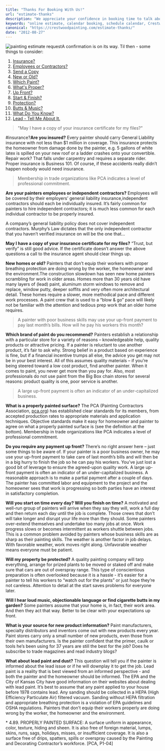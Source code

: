 ```yaml
---
title: "Thanks For Booking With Us!"
url: "estimate-thanks"
description: "We appreciate your confidence in booking time to talk about your painting project. We'll arrive promptly, ready to answer your questions."
keywords: "online estimate, calendar booking, schedule calendar, Crestwood Painting"
canonical: "https://crestwoodpainting.com/estimate-thanks/"
date: "2012-08-27"
---
```


![painting estimate request](/images/Thank-You-2-e1514038961814.jpg)A confirmation is on its way. Til then - some things to consider:

1. [Insurance?](/estimate-thanks/#insurance)
2. [Employees or Contractors?](/estimate-thanks/#employees)
3. [Send a Copy](/estimate-thanks/#prove)
4. [New or Old?](/estimate-thanks/#neworold)
5. [Which Paint?](/estimate-thanks/#whichpaint)
6. [What's Proper?](/estimate-thanks/#proper)
7. [Up Front?](/estimate-thanks/#upfront)
8. [Start & Finish?](/estimate-thanks/#start)
9. [Protection?](/estimate-thanks/#protection)
10. [Butts & Music?](/estimate-thanks/#butts)
11. [What Do You Know?](/estimate-thanks/#know)
12. [Lead - Tell Me About It.](/estimate-thanks/#lead)

> "May I have a copy of your insurance certificate for my files?"

#insurance?**Are you insured?** Every painter should carry General Liability insurance with not less than $1 million in coverage. This insurance protects the homeowner from damage done by the painter, e.g. 5 gallons of white latex is spilled on your new roof or a ladder crashes onto your convertible. Repair work? That falls under carpentry and requires a separate rider. Proper insurance is Business 101. Of course, if these accidents really didn’t happen nobody would need insurance.

> Membership in trade organizations like PCA indicates a level of professional commitment.

**Are your painters employees or independent contractors?** Employees will be covered by their employers’ general liability insurance,independent contractors should each be individually insured. It’s fairly common for painters to hire independent contractors; it is much less common for each individual contractor to be properly insured.

A company’s general liability policy does not cover independent contractors. Murphy’s Law dictates that the only independent contractor that you haven’t verified insurance on will be the one that…

**May I have a copy of your insurance certificate for my files?** “Trust, but verify” is still good advice. If the certificate doesn’t answer the above questions a call to the insurance agent should clear things up.

**New homes or old?** Painters that don’t equip their workers with proper breathing protection are doing wrong by the worker, the homeowner and the environment.The construction slowdown has seen new home painters scrambling for work in older areas. Homes more than 30 years old have many layers of (lead) paint, aluminum storm windows to remove and replace, window putty, deeper soffits and very often more architectural detail. These homes require a slower, more methodical pace and different work processes. A paint crew that is used to a “blow & go” pace will likely not be familiar with the attention and tedious prep work that an older home requires.

> A painter with poor business skills may use your up-front payment to pay last month’s bills. How will he pay his workers this month?

**Which brand of paint do you recommend?** Painters establish a relationship with a particular store for a variety of reasons – knowledgeable help, quality products or attractive pricing. If a painter is reluctant to use another product, it’s fair to ask why. Strong belief in a product based on experience is fine, but if a financial incentive trumps all else, the advice you get may not be in your best interest. All of this assumes quality materials – if you’re being steered toward a low cost product, find another painter. When it comes to paint, you never get more than you pay for. Also, most professionals do not use paint from the Big Box chain stores for several reasons: product quality is one, poor service is another.

> A large up-front payment is often an indicator of an under-capitalized business.

**What is a properly painted surface?** The PCA (Painting Contractors Association, [pca.org](https://pcapainted.org)) has established clear standards for its members, from accepted production rates to appropriate materials and application techniques. Objective standards make it easy for homeowner and painter to agree on what a properly painted surface is (see the definition at the bottom). Membership in trade organizations like PCA indicates a level of professional commitment.

**Do you require any payment up front?** There’s no right answer here – just some things to be aware of. If your painter is a poor business owner, he may use your up-front payment to take care of last month’s bills and will then be in a big hurry to finish the job so he can pay his workers. You’ve just lost a good bit of leverage to ensure the agreed-upon quality work. A large up-front payment is often an indicator of an under-capitalized business. A reasonable approach is to make a partial payment after a couple of days. The painter has committed labor and equipment to the project and the homeowner sees that work is progressing so both parties have an interest in satisfactory completion.

**Will you start on time every day? Will you finish on time?** A motivated and well-run group of painters will arrive when they say they will, work a full day and then return each day until the job is complete. Those crews that don’t will take longer and disrupt your life more than they should. Some painters over-extend themselves and undertake too many jobs at once. Work progress slows or becomes intermittent as workers shuttle between jobs. This is a common problem avoided by painters whose business skills are as sharp as their painting skills. The weather is another factor in job delays. With favorable weather, work moves right along. Unfavorable weather means everyone must be patient.

**Will my property be protected?** A quality painting company will tarp everything, arrange for prized plants to be moved or staked off and make sure that cars are out of overspray range. This type of conscientious preparation is often overlooked because it is a hassle - it’s easier for a painter to tell his workers to “watch out for the plants” or just hope they’re not careless. Attention to detail at the start saves problems for everyone later.

**Will I hear loud music, objectionable language or find cigarette butts in my garden?** Some painters assume that your home is, in fact, their work area. And then they act that way. Better to be clear with your expectations up front.

**What is your source for new product information?** Paint manufacturers, specialty distributors and inventors come out with new products every year. Paint stores carry only a small number of new products, even those from their own manufacturers. Is the painter confident that the primer, caulk or tools he’s been using for 37 years are still the best for the job? Does he subscribe to trade magazines and read industry blogs?

**What about lead paint and dust?** This question will tell you if the painter is informed about the lead issue or if he will downplay it to get the job. Lead paint is a reality that is best viewed from an informed perspective - and both the painter and the homeowner should be informed. The EPA and the City of Kansas City have good information on their websites about dealing with lead paint. It’s best to assume that any paint applied to your house before 1978 contains lead. Any sanding should be collected in a HEPA (High Efficiency Particulate Air) filtered vacuum. Sanding without HEPA filtration and appropriate breathing protection is a violation of EPA guidelines and OSHA regulations. Painters that don’t equip their workers properly are doing wrong by the worker, the homeowner and the environment.

\* 4.89. PROPERLY PAINTED SURFACE: A surface uniform in appearance, color, texture, hiding and sheen. It is also free of foreign material, lumps, skins, runs, sags, holidays, misses, or insufficient coverage. It is also a surface free of drips, spatters, spills or overspray caused by the Painting and Decorating Contractor’s workforce. \[PCA, P1-04\]
